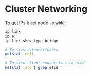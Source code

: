 # Cluster Networking

To get IPs
k get node -o wide

``` bash
ip link
ip a
ip link show type bridge

# To view networks/ports
netstat -nplt

# To view client connections to etcd
netstat -anp | grep etcd
```
